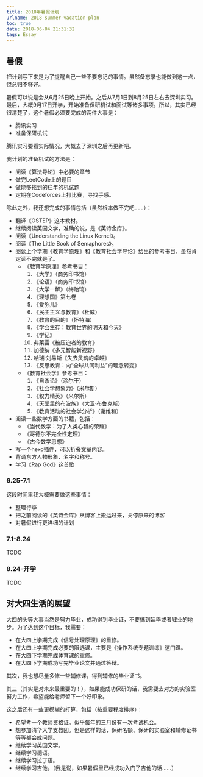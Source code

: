 ```yaml
---
title: 2018年暑假计划
urlname: 2018-summer-vacation-plan
toc: true
date: 2018-06-04 21:31:32
tags: Essay
---
```


## 暑假

把计划写下来是为了提醒自己一些不要忘记的事情。虽然备忘录也能做到这一点，但总归不够好。

暑假可以说是会从6月25日晚上开始。之后从7月1日到8月25日左右去深圳实习。最后，大概9月17日开学，开始准备保研机试和面试等诸多事项。所以，其实已经很清楚了，这个暑假必须要完成的两件大事是：
* 腾讯实习
* 准备保研机试

腾讯实习要看实际情况，大概去了深圳之后再更新吧。

我计划的准备机试的方法是：
* 阅读《算法导论》中必要的章节
* 做完LeetCode上的题目
* 做能够找到的往年的机试题
* 定期在Codeforces上打比赛，寻找手感。

除此之外，我还想完成的事情包括（虽然根本做不完吧……）：
* 翻译《OSTEP》这本教材。
* 继续阅读英国文学，准确的说，是《英诗金库》。
* 阅读《Understanding the Linux Kernel》。
* 阅读《The Little Book of Semaphores》。
* 阅读上个学期《教育学原理》和《教育社会学导论》给出的参考书目，虽然肯定读不完就是了。
  * 《教育学原理》参考书目：
    1. 《大学》（商务印书馆）
    2. 《论语》（商务印书馆）
    3. 《大学一解》（梅贻琦）
    4. 《理想国》第七卷
    5. 《爱弥儿》
    6. 《民主主义与教育》（杜威）
    7. 《教育的目的》（怀特海）
    8. 《学会生存：教育世界的明天和今天》
    9. 《学记》
    10. 弗莱雷《被压迫者的教育》
    11. 加德纳《多元智能新视野》
    12. 哈瑞·刘易斯《失去灵魂的卓越》
    13. 《反思教育：向“全球共同利益”的理念转变》
  * 《教育社会学》参考书目：
    1. 《自杀论》（涂尔干）
    2. 《社会学想象力》（米尔斯）
    3. 《权力精英》（米尔斯）
    4. 《天堂里的布波族》（大卫·布鲁克斯）
    5. 《教育活动的社会学分析》（谢维和）
* 阅读一些数学方面的书籍，包括：
  * 《当代数学：为了人类心智的荣耀》
  * 《哥德尔不完全性定理》
  * 《古今数学思想》
* 写一个hexo插件，可以折叠文章内容。
* 背诵东方人物形象、名字和称号。
* 学习《Rap God》这首歌

### 6.25-7.1

这段时间里我大概需要做这些事情：
* 整理行李
* 把之前阅读的《英诗金库》从博客上搬运过来，关停原来的博客
* 对暑假进行更详细的计划

### 7.1-8.24

TODO

### 8.24-开学

TODO

## 对大四生活的展望

大四的头等大事当然是努力毕业，成功得到毕业证，不要搞到延毕或者肄业的地步。为了达到这个目标，我需要：
* 在大四上学期完成《信号处理原理》的重修。
* 在大四上学期完成必要的限选课，主要是《操作系统专题训练》这门课。
* 在大四下学期完成体育课的重修。
* 在大四下学期成功写完毕业论文并通过答辩。

其次，我也想尽量多修一些辅修课，得到辅修的毕业证书。

其三（其实是对未来最重要的！），如果能成功保研的话，我需要去对方的实验室努力工作，希望能给老师留下一个好印象。

这之后还有一些更模糊的打算，包括（按重要程度排序）：
* 希望考一个教师资格证。似乎每年的三月份有一次考试机会。
* 想参加清华大学支教团。但是这样的话，保研名额、保研的实验室和辅修证书等等都会成问题。
* 继续学习英国文学。
* 继续学习德语。
* 继续学习拉丁语。
* 继续学习吉他。（我是说，如果暑假里已经成功入门了吉他的话……）
